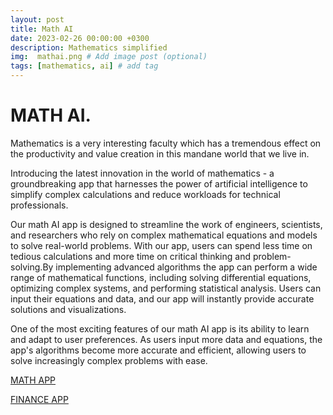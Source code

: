 ```yaml
---
layout: post
title: Math AI
date: 2023-02-26 00:00:00 +0300
description: Mathematics simplified
img:  mathai.png # Add image post (optional)
tags: [mathematics, ai] # add tag
---
```


# MATH AI.

Mathematics is a very interesting faculty which has a tremendous effect on the productivity and value creation in this mandane world that we live in.

Introducing the latest innovation in the world of mathematics - a groundbreaking app that harnesses the power of artificial intelligence to simplify complex calculations and reduce workloads for technical professionals.

Our math AI app is designed to streamline the work of engineers, scientists, and researchers who rely on complex mathematical equations and models to solve real-world problems. With our app, users can spend less time on tedious calculations and more time on critical thinking and problem-solving.By implementing advanced algorithms the app can perform a wide range of mathematical functions, including solving differential equations, optimizing complex systems, and performing statistical analysis. Users can input their equations and data, and our app will instantly provide accurate solutions and visualizations.

One of the most exciting features of our math AI app is its ability to learn and adapt to user preferences. As users input more data and equations, the app's algorithms become more accurate and efficient, allowing users to solve increasingly complex problems with ease.

[MATH APP](https://sirwilliam254-streamlit-math-app-home-iytq6c.streamlit.app/)

[FINANCE APP](https://sirwilliam254-finance-streamlit-app-home-424o31.streamlit.app/)
